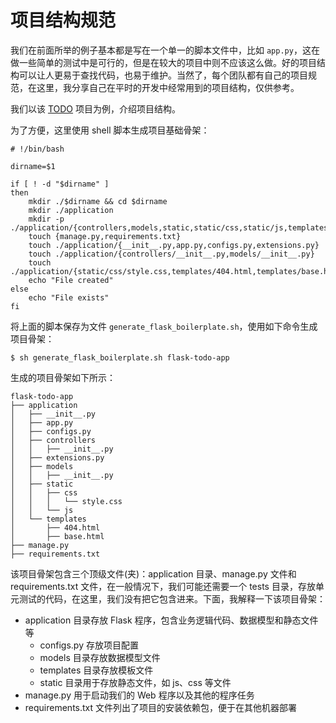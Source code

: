 # 项目结构规范

我们在前面所举的例子基本都是写在一个单一的脚本文件中，比如 `app.py`，这在做一些简单的测试中是可行的，但是在较大的项目中则不应该这么做。好的项目结构可以让人更易于查找代码，也易于维护。当然了，每个团队都有自己的项目规范，在这里，我分享自己在平时的开发中经常用到的项目结构，仅供参考。

我们以该 [TODO](https://github.com/ethan-funny/flask-todo-app) 项目为例，介绍项目结构。

为了方便，这里使用 shell 脚本生成项目基础骨架：

```shell
# !/bin/bash

dirname=$1

if [ ! -d "$dirname" ]
then
    mkdir ./$dirname && cd $dirname
    mkdir ./application
    mkdir -p ./application/{controllers,models,static,static/css,static/js,templates}
    touch {manage.py,requirements.txt}
    touch ./application/{__init__.py,app.py,configs.py,extensions.py}
    touch ./application/{controllers/__init__.py,models/__init__.py}
    touch ./application/{static/css/style.css,templates/404.html,templates/base.html}
    echo "File created"
else
    echo "File exists"
fi
```

将上面的脚本保存为文件 `generate_flask_boilerplate.sh`，使用如下命令生成项目骨架：

```
$ sh generate_flask_boilerplate.sh flask-todo-app
```

生成的项目骨架如下所示：

```
flask-todo-app
├── application
│   ├── __init__.py
│   ├── app.py
│   ├── configs.py
│   ├── controllers
│   │   ├── __init__.py
│   ├── extensions.py
│   ├── models
│   │   ├── __init__.py
│   ├── static
│   │   ├── css
│   │   │   └── style.css
│   │   └── js
│   └── templates
│       ├── 404.html
│       ├── base.html
├── manage.py
├── requirements.txt
```

该项目骨架包含三个顶级文件(夹)：application 目录、manage.py 文件和 requirements.txt 文件，在一般情况下，我们可能还需要一个 tests 目录，存放单元测试的代码，在这里，我们没有把它包含进来。下面，我解释一下该项目骨架：

- application 目录存放 Flask 程序，包含业务逻辑代码、数据模型和静态文件等
    - configs.py 存放项目配置
    - models 目录存放数据模型文件
    - templates 目录存放模板文件
    - static 目录用于存放静态文件，如 js、css 等文件
- manage.py 用于启动我们的 Web 程序以及其他的程序任务
- requirements.txt 文件列出了项目的安装依赖包，便于在其他机器部署






